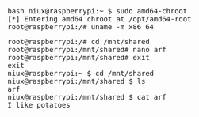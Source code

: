 <pre>bash niux@raspberrypi:~ $ sudo amd64-chroot
[*] Entering amd64 chroot at /opt/amd64-root 
root@raspberrypi:/# uname -m x86_64 </pre>


<pre>root@raspberrypi:/# cd /mnt/shared
root@raspberrypi:/mnt/shared# nano arf
root@raspberrypi:/mnt/shared# exit
exit
niux@raspberrypi:~ $ cd /mnt/shared
niux@raspberrypi:/mnt/shared $ ls
arf
niux@raspberrypi:/mnt/shared $ cat arf
I like potatoes
</pre>
